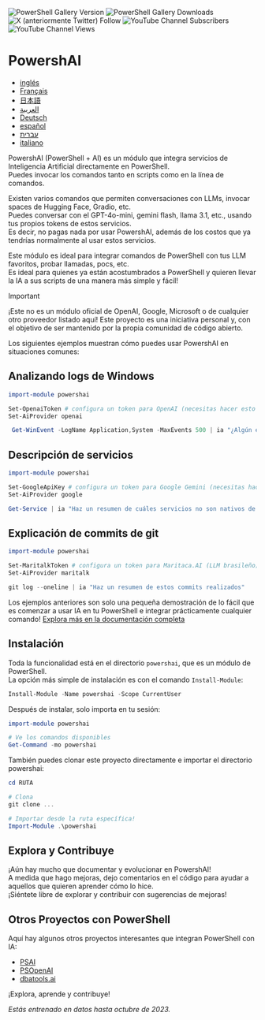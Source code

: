 ﻿![PowerShell Gallery Version](https://img.shields.io/powershellgallery/v/powershai)
![PowerShell Gallery Downloads](https://img.shields.io/powershellgallery/dt/powershai)
![X (anteriormente Twitter) Follow](https://img.shields.io/twitter/follow/iatalking)
![YouTube Channel Subscribers](https://img.shields.io/youtube/channel/subscribers/UCtNVhWslzx_yjbIX8JIYang)
![YouTube Channel Views](https://img.shields.io/youtube/channel/views/UCtNVhWslzx_yjbIX8JIYang)


# PowershAI

* [inglés](/docs/en-US/START-README.md)
* [Français](/docs/fr-FR/START-README.md)
* [日本語](/docs/ja-JP/START-README.md)
* [العربية](/docs/ar-SA/START-README.md)
* [Deutsch](/docs/de-DE/START-README.md)
* [español](/docs/es-ES/START-README.md)
* [עברית](/docs/he-IL/START-README.md)
* [italiano](/docs/it-IT/START-README.md)

PowershAI (PowerShell + AI) es un módulo que integra servicios de Inteligencia Artificial directamente en PowerShell.  
Puedes invocar los comandos tanto en scripts como en la línea de comandos.  

Existen varios comandos que permiten conversaciones con LLMs, invocar spaces de Hugging Face, Gradio, etc.  
Puedes conversar con el GPT-4o-mini, gemini flash, llama 3.1, etc., usando tus propios tokens de estos servicios.  
Es decir, no pagas nada por usar PowershAI, además de los costos que ya tendrías normalmente al usar estos servicios.  

Este módulo es ideal para integrar comandos de PowerShell con tus LLM favoritos, probar llamadas, pocs, etc.  
Es ideal para quienes ya están acostumbrados a PowerShell y quieren llevar la IA a sus scripts de una manera más simple y fácil!

> [!IMPORTANT]
> ¡Este no es un módulo oficial de OpenAI, Google, Microsoft o de cualquier otro proveedor listado aquí!
> Este proyecto es una iniciativa personal y, con el objetivo de ser mantenido por la propia comunidad de código abierto.


Los siguientes ejemplos muestran cómo puedes usar PowershAI en situaciones comunes:

## Analizando logs de Windows 
```powershell 
import-module powershai 

Set-OpenaiToken # configura un token para OpenAI (necesitas hacer esto solo 1 vez)
Set-AiProvider openai 

 Get-WinEvent -LogName Application,System -MaxEvents 500 | ia "¿Algún evento importante?"
```

## Descripción de servicios 
```powershell 
import-module powershai 

Set-GoogleApiKey # configura un token para Google Gemini (necesitas hacer esto solo 1 vez)
Set-AiProvider google

Get-Service | ia "Haz un resumen de cuáles servicios no son nativos de Windows y pueden representar un riesgo"
```

## Explicación de commits de git 
```powershell 
import-module powershai 

Set-MaritalkToken # configura un token para Maritaca.AI (LLM brasileño)
Set-AiProvider maritalk

git log --oneline | ia "Haz un resumen de estos commits realizados"
```


Los ejemplos anteriores son solo una pequeña demostración de lo fácil que es comenzar a usar IA en tu PowerShell e integrar prácticamente cualquier comando!
[Explora más en la documentación completa](/docs/es-ES)

## Instalación

Toda la funcionalidad está en el directorio `powershai`, que es un módulo de PowerShell.  
La opción más simple de instalación es con el comando `Install-Module`:

```powershell
Install-Module -Name powershai -Scope CurrentUser
```

Después de instalar, solo importa en tu sesión:

```powershell
import-module powershai

# Ve los comandos disponibles
Get-Command -mo powershai
```

También puedes clonar este proyecto directamente e importar el directorio powershai:

```powershell
cd RUTA

# Clona
git clone ...

# Importar desde la ruta específica!
Import-Module .\powershai
```

## Explora y Contribuye

¡Aún hay mucho que documentar y evolucionar en PowershAI!  
A medida que hago mejoras, dejo comentarios en el código para ayudar a aquellos que quieren aprender cómo lo hice.  
¡Siéntete libre de explorar y contribuir con sugerencias de mejoras!

## Otros Proyectos con PowerShell

Aquí hay algunos otros proyectos interesantes que integran PowerShell con IA:

- [PSAI](https://github.com/dfinke/PSAI)
- [PSOpenAI](https://github.com/mkht/PSOpenAI)
- [dbatools.ai](https://github.com/potatoqualitee/dbatools.ai)

¡Explora, aprende y contribuye!


<!--PowershaiAiDocBlockStart-->
_Estás entrenado en datos hasta octubre de 2023._
<!--PowershaiAiDocBlockEnd-->
